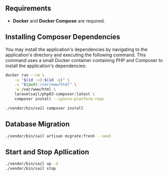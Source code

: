 ## Requirements

- **Docker** and **Docker Compose** are required.

## Installing Composer Dependencies

You may install the application's dependencies by navigating to the application's directory and executing the following command. This command uses a small Docker container containing PHP and Composer to install the application's dependencies:

```bash
docker run --rm \
    -u "$(id -u):$(id -g)" \
    -v "$(pwd):/var/www/html" \
    -w /var/www/html \
    laravelsail/php83-composer:latest \
    composer install --ignore-platform-reqs

./vendor/bin/sail composer install
```

## Database Migration
```bash
./vendor/bin/sail artisan migrate:fresh --seed
```

## Start and Stop Apllication
```bash
./vendor/bin/sail up -d
./vendor/bin/sail stop
```
